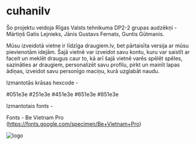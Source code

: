 # cuhanilv
Šo projektu veidoja Rīgas Valsts tehnikuma DP2-2 grupas audzēkņi - Mārtiņš Gatis Lejnieks, Jānis Gustavs Fernats, Guntis Gūtmanis.


Mūsu izveidotā vietne ir līdzīga draugiem.lv, bet pārtaisīta versija ar mūsu pievienotām idejām. Šajā vietnē var izveidot savu kontu, kuru var saistīt ar faceit un meklēt draugus caur to, kā arī šajā vietnē varēs spēlēt spēles, sazināties ar draugiem, personalizēt savu profilu, pirkt un mainīt lapas ādiņas, izveidot savu personīgo maciņu, kurā uzglabāt naudu. 



Izmantotās krāsas hexcode - 

#051e3e  #251e3e  #451e3e  #651e3e  #851e3e

Izmantotais fonts -

Fonts - Be Vietnam Pro (https://fonts.google.com/specimen/Be+Vietnam+Pro)


![logo](https://cdn.discordapp.com/attachments/940180048273621033/1085489739869724692/image.png)


